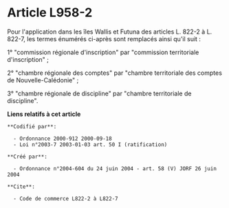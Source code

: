 # Article L958-2

Pour l'application dans les îles Wallis et Futuna des articles L. 822-2 à L. 822-7, les termes énumérés ci-après sont
remplacés ainsi qu'il suit :

1° "commission régionale d'inscription" par "commission territoriale d'inscription" ;

2° "chambre régionale des comptes" par "chambre territoriale des comptes de Nouvelle-Calédonie" ;

3° "chambre régionale de discipline" par "chambre territoriale de discipline".

**Liens relatifs à cet article**

	**Codifié par**:

	  - Ordonnance 2000-912 2000-09-18
	  - Loi n°2003-7 2003-01-03 art. 50 I (ratification)

	**Créé par**:

	  - Ordonnance n°2004-604 du 24 juin 2004 - art. 58 (V) JORF 26 juin 2004

	**Cite**:

	  - Code de commerce L822-2 à L822-7
